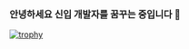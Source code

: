 ### 안녕하세요 신입 개발자를 꿈꾸는 중입니다 👋



[![trophy](https://github-profile-trophy.vercel.app/?username=kimtjrgus&theme=onedark)](https://github.com/ryo-ma/github-profile-trophy)
<!--
**kimtjrgus/kimtjrgus** is a ✨ _special_ ✨ repository because its `README.md` (this file) appears on your GitHub profile.

Here are some ideas to get you started:

- 🔭 I’m currently working on ...
- 🌱 I’m currently learning ...
- 👯 I’m looking to collaborate on ...
- 🤔 I’m looking for help with ...
- 💬 Ask me about ...
- 📫 How to reach me: ...
- 😄 Pronouns: ...
- ⚡ Fun fact: ...


-->
